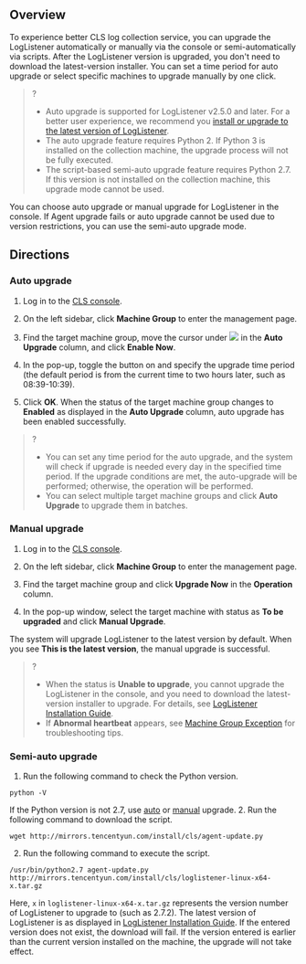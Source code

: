 ## Overview

To experience better CLS log collection service, you can upgrade the LogListener automatically or manually via the console or semi-automatically via scripts. After the LogListener version is upgraded, you don't need to download the latest-version installer. You can set a time period for auto upgrade or select specific machines to upgrade manually by one click.

>? 
> - Auto upgrade is supported for LogListener v2.5.0 and later. For a better user experience, we recommend you [install or upgrade to the latest version of LogListener](https://intl.cloud.tencent.com/document/product/614/17414).
> - The auto upgrade feature requires Python 2. If Python 3 is installed on the collection machine, the upgrade process will not be fully executed.
> - The script-based semi-auto upgrade feature requires Python 2.7. If this version is not installed on the collection machine, this upgrade mode cannot be used.
>

You can choose auto upgrade or manual upgrade for LogListener in the console.
If Agent upgrade fails or auto upgrade cannot be used due to version restrictions, you can use the semi-auto upgrade mode.

## Directions

<span id="AutoUpdate"></span>

### Auto upgrade

1. Log in to the [CLS console](https://console.cloud.tencent.com/cls).
2. On the left sidebar, click **Machine Group** to enter the management page.
3. Find the target machine group, move the cursor under ![](https://main.qcloudimg.com/raw/7b707f1dcef1dc117d4446da1265e2c8.png) in the **Auto Upgrade** column, and click **Enable Now**.

4. In the pop-up, toggle the button on and specify the upgrade time period (the default period is from the current time to two hours later, such as 08:39-10:39).

5. Click **OK**. When the status of the target machine group changes to **Enabled** as displayed in the **Auto Upgrade** column, auto upgrade has been enabled successfully.

>?
> - You can set any time period for the auto upgrade, and the system will check if upgrade is needed every day in the specified time period. If the upgrade conditions are met, the auto-upgrade will be performed; otherwise, the operation will be performed.
> - You can select multiple target machine groups and click **Auto Upgrade** to upgrade them in batches.
> 

<span id="ManualUpdate"></span>
### Manual upgrade

1. Log in to the [CLS console](https://console.cloud.tencent.com/cls).
2. On the left sidebar, click **Machine Group** to enter the management page.
3. Find the target machine group and click **Upgrade Now** in the **Operation** column.

4. In the pop-up window, select the target machine with status as **To be upgraded** and click **Manual Upgrade**.

The system will upgrade LogListener to the latest version by default. When you see **This is the latest version**, the manual upgrade is successful.


>? 
> - When the status is **Unable to upgrade**, you cannot upgrade the LogListener in the console, and you need to download the latest-version installer to upgrade. For details, see [LogListener Installation Guide](https://intl.cloud.tencent.com/document/product/614/17414).
> - If **Abnormal heartbeat** appears, see [Machine Group Exception](https://intl.cloud.tencent.com/document/product/614/17424) for troubleshooting tips.
> 

### Semi-auto upgrade

1. Run the following command to check the Python version.
```
python -V
```
If the Python version is not 2.7, use [auto](#AutoUpdate) or [manual](#ManualUpdate) upgrade.
2. Run the following command to download the script.
```
wget http://mirrors.tencentyun.com/install/cls/agent-update.py
```
2. Run the following command to execute the script.
```
/usr/bin/python2.7 agent-update.py http://mirrors.tencentyun.com/install/cls/loglistener-linux-x64-x.tar.gz
```
Here, `x` in `loglistener-linux-x64-x.tar.gz` represents the version number of LogListener to upgrade to (such as 2.7.2). The latest version of LogListener is as displayed in [LogListener Installation Guide](https://intl.cloud.tencent.com/document/product/614/17414). If the entered version does not exist, the download will fail. If the version entered is earlier than the current version installed on the machine, the upgrade will not take effect.

